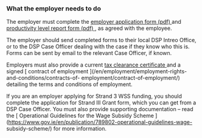 ###  What the employer needs to do

The employer must complete the [ employer application form (pdf)
](https://assets.gov.ie/47951/d20fc621c0444de59d3a207e31688695.pdf) and [
productivity level report form (pdf) ](https://www.gov.ie/pdf/24695/?page=1) ,
as agreed with the employee.

The employer should send completed forms to their local DSP Intreo Office, or
to the DSP Case Officer dealing with the case if they know who this is. Forms
can be sent by email to the relevant Case Officer, if known.

Employers must also provide a current [ tax clearance certificate
](http://www.revenue.ie/en/online/tax-clearance.html) and a signed [ contract
of employment ](/en/employment/employment-rights-and-conditions/contracts-of-
employment/contract-of-employment/) detailing the terms and conditions of
employment.

If you are an employer applying for Strand 3 WSS funding, you should complete
the application for Strand III Grant form, which you can get from a DSP Case
Officer. You must also provide supporting documentation – read the [
Operational Guidelines for the Wage Subsidy Scheme
](https://www.gov.ie/en/publication/789802-operational-guidelines-wage-
subsidy-scheme/) for more information.
